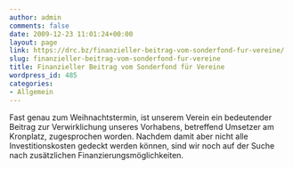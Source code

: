 ```yaml
---
author: admin
comments: false
date: 2009-12-23 11:01:24+00:00
layout: page
link: https://drc.bz/finanzieller-beitrag-vom-sonderfond-fur-vereine/
slug: finanzieller-beitrag-vom-sonderfond-fur-vereine
title: Finanzieller Beitrag vom Sonderfond für Vereine
wordpress_id: 485
categories:
- Allgemein
---
```


Fast genau zum Weihnachtstermin, ist unserem Verein ein bedeutender Beitrag zur Verwirklichung unseres Vorhabens, betreffend Umsetzer am Kronplatz, zugesprochen worden. Nachdem damit aber nicht alle Investitionskosten gedeckt werden können, sind wir noch auf der Suche nach zusätzlichen Finanzierungsmöglichkeiten.
